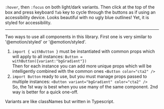 `:hover`, then `:focus` on both light/dark variants. Then click at the top of the box and press keyboard `Tab` key to cycle through the buttons as if using an accessibility device. Looks beautiful with no ugly blue outlines! Yet, it is styled for accessibility.

---

Two ways to use all components in this library. First one is very similar to '@emotion/styled' or '@emotion/styled'.

1. `import { withButton }` must be instantiated with common props which will apply to all instances: `Button = withButton({variant:"bgGradient"})`  
   Then for each instance you can add more unique props which will be intelligently combined with the common ones `<Button color="cta2" />`
2. `import Button` ready to use, but you must manage props passed to multiple instances: `<Button variant="bgGradient" color="cta2" />`  
   So, the 1st way is best when you use many of the same component. 2nd way is better for a quick one-off.

Variants are like classNames but written in Typescript.
